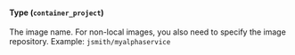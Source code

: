 #### Type (`container_project`)

The image name. For non-local images, you also need to specify the image repository. Example: `jsmith/myalphaservice`